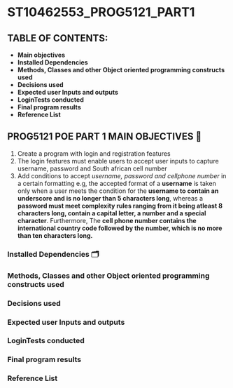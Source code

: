 # ST10462553_PROG5121_PART1
## TABLE OF CONTENTS:
- **Main objectives**
- **Installed Dependencies**
- **Methods, Classes and other Object oriented programming constructs used**
- **Decisions used**
- **Expected user Inputs and outputs**
- **LoginTests conducted**
- **Final program results**
- **Reference List**
## PROG5121 POE PART 1 MAIN OBJECTIVES :memo:

1. Create a program with login and registration features
2. The login features must enable users to accept user inputs to capture username, password and South african cell number
3. Add conditions to accept *username, password and cellphone number* in a certain formatting e.g, the accepted format of a **username** is taken only when a user meets the condition for the **username to contain an underscore and is no longer than 5 characters long**, whereas a **password must meet complexity rules ranging from it being atleast 8 characters long, contain a capital letter, a number and a special character**. Furthermore, The **cell phone number contains the international country code followed by the number, which is no more than ten characters long.** 



### Installed Dependencies :card_index_dividers:





### Methods, Classes and other Object oriented programming constructs used





### Decisions used



### Expected user Inputs and outputs




### LoginTests conducted




### Final program results



### Reference List
